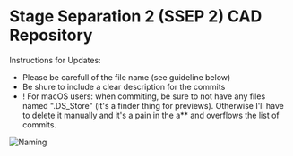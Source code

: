 # Stage Separation 2 (SSEP 2) CAD Repository

Instructions for Updates:

- Please be carefull of the file name (see guideline below)
- Be shure to include a clear description for the commits
- ! For macOS users: when commiting, be sure to not have any files named ".DS_Store" (it's a finder thing for previews). Otherwise I'll have to delete it manually and it's a pain in the a** and overflows the list of commits.

![Naming](https://i.postimg.cc/XqzX0rFm/Naming-CADParts.png)
